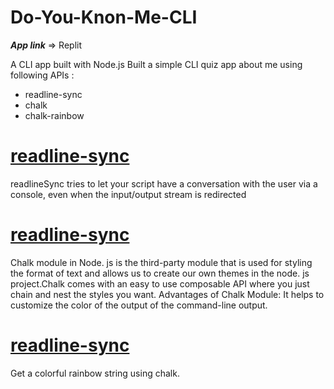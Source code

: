 # Do-You-Knon-Me-CLI

 ___App link___ => Replit

A CLI app built with Node.js
Built a simple CLI quiz app about me using following  APIs :
- readline-sync
- chalk
- chalk-rainbow
             

# [readline-sync](https://www.npmjs.com/package/readline-sync "readline-sync")
readlineSync tries to let your script have a conversation with the user via a console, even when the input/output stream is redirected

# [readline-sync](https://www.npmjs.com/package/chalk "chalk")
Chalk module in Node. js is the third-party module that is used for styling the format of text and allows us to create our own themes in the node. js project.Chalk comes with an easy to use composable API where you just chain and nest the styles you want. 
Advantages of Chalk Module: It helps to customize the color of the output of the command-line output.


# [readline-sync](https://www.npmjs.com/package/chalk-rainbow "chalk-rainbow")
Get a colorful rainbow string using chalk.
